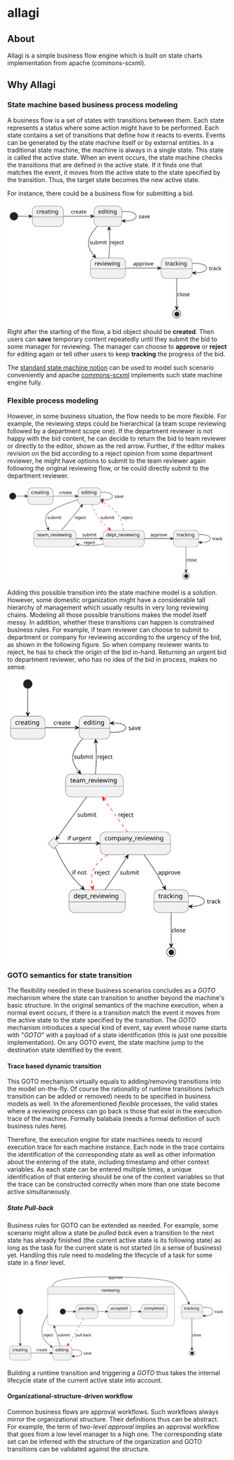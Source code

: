# allagi

## About

Allagi is a simple business flow engine which is built on state charts implementation from apache (commons-scxml).

## Why Allagi

### State machine based business process modeling

A business flow is a set of states with transitions between them. Each state represents a status where some action might
have to be performed. Each state contains a set of transitions that define how it reacts to events. Events can be
generated by the state machine itself or by external entities. In a traditional state machine, the machine is always in
a single state. This state is called the active state. When an event occurs, the state machine checks the transitions
that are defined in the active state. If it finds one that matches the event, it moves from the active state to the
state specified by the transition. Thus, the target state becomes the new active state.

For instance, there could be a business flow for submitting a bid.

![](docs/flow.svg)

Right after the starting of the flow, a bid object should be **created**. Then users can **save** temporary content
repeatedly until they submit the bid to some manager for reviewing. The manager can choose to **approve** or **reject**
for
editing again or tell other users to keep **tracking** the progress of the bid.

The [standard state machine notion](https://www.w3.org/TR/scxml/) can be used to model such scenario conveniently and
apache [commons-scxml](https://commons.apache.org/proper/commons-scxml/) implements such state machine engine fully.

### Flexible process modeling

However, in some business situation, the flow needs to be more flexible. For example, the reviewing steps could be
hierarchical (a team scope reviewing followed by a department scope one). If the department reviewer is not happy with
the bid content, he can decide to return the bid to team reviewer or directly to the editor, shown as the red arrow.
Further, if the editor makes revision on the bid according to a reject opinion from some department reviewer, he might
have options to submit to the team reviewer again following the original reviewing flow, or he could directly submit to
the department reviewer.

![](docs/flow2.svg)

Adding this possible transition into the state machine model is a solution. However, some domestic organization might
have a considerable tall hierarchy of management which usually results in very long reviewing chains. Modeling all those
possible transitions makes the model itself messy. In addition, whether these transitions can happen is constrained
business rules. For example, if team reviewer can choose to submit to department or company for reviewing according to
the urgency of the bid, as shown in the following figure. So when company reviewer wants to reject, he has to check the
origin of the bid in-hand. Returning an urgent bid to department reviewer, who has no idea of the bid in process, makes
no sense.

![](docs/flow3.svg)

### GOTO semantics for state transition

The flexibility needed in these business scenarios concludes as a *GOTO* mechanism where the state can transition to
another beyond the machine's basic structure. In the original semantics of the machine execution, when a normal event
occurs, if there is a transition match the event it moves from the active state to the state specified by the
transition. The *GOTO* mechanism introduces a special kind of event, say event whose name starts with "_GOTO_" with a
payload of a state identification (this is just one possible implementation). On any GOTO event, the state machine jump
to the destination state identified by the event.

#### Trace based dynamic transition

This GOTO mechanism virtually equals to adding/removing transitions into the model on-the-fly. Of course the rationality
of runtime transitions (which transition can be added or removed) needs to be specified in business models as well. In
the aforementioned *flexible* processes, the valid states where a reviewing process can go back is those that exist in
the execution trace of the machine. Formally balabala (needs a formal definition of such business rules here).

Therefore, the execution engine for state machines needs to record execution trace for each machine instance. Each node
in the trace contains the identification of the corresponding state as well as other information about the
entering of the state, including timestamp and other context variables. As each state can be entered multiple times, a
unique identification of that entering should be one of the context variables so that the trace can be constructed
correctly when more than one state become active simultaneously.

##### State Pull-back

Business rules for GOTO can be extended as needed. For example, some scenario might allow a state be *pulled back* even
a transition to the next state has already finished (the current active state is its following state) as long as the
task for
the current state is not started (in a sense of business) yet. Handling this rule need to modeling the lifecycle of a
task for some state in a finer level.

![](docs/flow4.svg)

Building a runtime transition and triggering a *GOTO* thus takes the internal lifecycle state of the current active
state into account.

#### Organizational-structure-driven workflow

Common business flows are approval workflows. Such workflows always mirror the organizational structure. Their
definitions thus can be abstract. For example, the term of *two-level approval* implies an approval workflow that goes
from a low level manager to a high one. The corresponding state set can be inferred with the structure of the
organization and GOTO transitions can be validated against the structure.